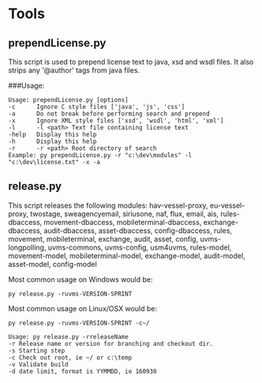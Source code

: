 # Tools
## prependLicense.py
This script is used to prepend license text to java, xsd and wsdl files. It also strips any '@author' tags from java files.

###Usage:
 
```
Usage: prependLicense.py [options]
-c      Ignore C style files ['java', 'js', 'css']
-a      Do not break before performing search and prepend
-x      Ignore XML style files ['xsd', 'wsdl', 'html', 'xml']
-l      -l <path> Text file containing license text
-help   Display this help
-h      Display this help
-r      -r <path> Root directory of search
Example: py prependLicense.py -r "c:\dev\modules" -l "c:\dev\license.txt" -x -a
```

## release.py
This script releases the following modules: hav-vessel-proxy, eu-vessel-proxy, twostage, sweagencyemail, siriusone, naf, flux, email, ais, rules-dbaccess, movement-dbaccess, mobileterminal-dbaccess, exchange-dbaccess, audit-dbaccess, asset-dbaccess, config-dbaccess, rules, movement, mobileterminal, exchange, audit, asset, config, uvms-longpolling, uvms-commons, uvms-config, usm4uvms, rules-model, movement-model, mobileterminal-model, exchange-model, audit-model, asset-model, config-model

Most common usage on Windows would be:
```
py release.py -ruvms-VERSION-SPRINT
```
Most common usage on Linux/OSX would be:
```
py release.py -ruvms-VERSION-SPRINT -c~/
```

```
Usage: py release.py -rreleaseName 
-r Release name or version for branching and checkout dir.
-s Starting step
-c Check out root, ie ~/ or c:\temp
-v Validate build
-d date limit, format is YYMMDD, ie 160930
```

